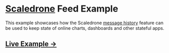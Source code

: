 # [Scaledrone](https://www.scaledrone.com/) Feed Example

This example showcases how the Scaledrone [message history](https://www.scaledrone.com/docs/message-history) feature can be used to keep state of online charts, dashboards and other stateful apps.

## [Live Example →](https://scaledrone.github.io/feed-example/)
